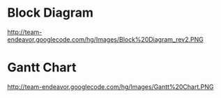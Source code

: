 # Block Diagram #

http://team-endeavor.googlecode.com/hg/Images/Block%20Diagram_rev2.PNG

# Gantt Chart #
http://team-endeavor.googlecode.com/hg/Images/Gantt%20Chart.PNG